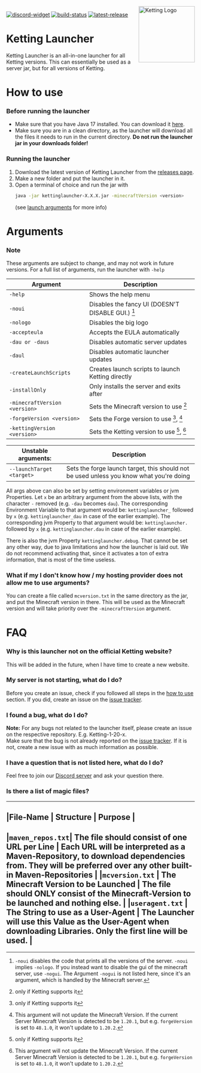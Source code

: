 [discord-widget]: https://canary.discord.com/api/guilds/1172551819138965605/widget.png
[discord-invite]: https://discord.kettingpowered.org/

[build-status]: https://img.shields.io/github/actions/workflow/status/kettingpowered/kettinglauncher/gradle-publish.yml
[build-link]: https://github.com/kettingpowered/kettinglauncher/actions

[latest-release]: https://img.shields.io/github/v/release/kettingpowered/kettinglauncher
[release-link]: https://github.com/kettingpowered/kettinglauncher/releases/latest

[issues]: https://github.com/kettingpowered/kettinglauncher/issues

<img align="right" alt="Ketting Logo" src="./assets/ketting.png?raw=true" height="150" width="150">

[![discord-widget][]][discord-invite]
[![build-status][]][build-link]
[![latest-release][]][release-link]

# Ketting Launcher

Ketting Launcher is an all-in-one launcher for all Ketting versions. This can essentially be used as a server jar, but for all versions of Ketting.

# How to use

### Before running the launcher

- Make sure that you have Java 17 installed. You can download it [here](https://adoptium.net/temurin/archive/?version=17).
- Make sure you are in a clean directory, as the launcher will download all the files it needs to run in the current directory. **Do not run the launcher jar in your downloads folder!**

### Running the launcher

1. Download the latest version of Ketting Launcher from the [releases page][release-link].
2. Make a new folder and put the launcher in it.
3. Open a terminal of choice and run the jar with
    ```sh
    java -jar kettinglauncher-X.X.X.jar -minecraftVersion <version>
    ```
    (see [launch arguments](#arguments) for more info)

# Arguments

### Note

These arguments are subject to change, and may not work in future versions. For a full list of arguments, run the launcher with `-help`

| Argument                      | Description                                       |
|-------------------------------|---------------------------------------------------|
| `-help`                       | Shows the help menu                               |
| `-noui`                       | Disables the fancy UI (DOESN'T DISABLE GUI.) [^3] |
| `-nologo`                     | Disables the big logo                             |
| `-accepteula`                 | Accepts the EULA automatically                    |
| `-dau or -daus`               | Disables automatic server updates                 |
| `-daul`                       | Disables automatic launcher updates               |
| `-createLaunchScripts`        | Creates launch scripts to launch Ketting directly |
| `-installOnly`                | Only installs the server and exits after          |
| `-minecraftVersion <version>` | Sets the Minecraft version to use [^1]            |
| `-forgeVersion <version>`     | Sets the Forge version to use [^1], [^2]          |
| `-kettingVersion <version>`   | Sets the Ketting version to use [^1], [^2]        |

| Unstable arguments:       | Description                                                                             |
|---------------------------|-----------------------------------------------------------------------------------------|
| `--launchTarget <target>` | Sets the forge launch target, this should not be used unless you know what you're doing |

All args above can also be set by setting environment variables or jvm Properties.
Let `x` be an arbitrary argument from the above lists, with the character `-` removed (e.g. `-dau` becomes `dau`). 
The corresponding Environment Variable to that argument would be: `kettinglauncher_` followed by `x` (e.g. `kettinglauncher_dau` in case of the earlier example).
The corresponding jvm Property to that argument would be: `kettinglauncher.` followed by `x` (e.g. `kettinglauncher.dau` in case of the earlier example).

There is also the jvm Property `kettinglauncher.debug`.
That cannot be set any other way, due to java limitations and how the launcher is laid out.
We do not recommend activating that, since it activates a ton of extra information, that is most of the time useless.

### What if my I don't know how / my hosting provider does not allow me to use arguments?

You can create a file called `mcversion.txt` in the same directory as the jar, and put the Minecraft version in there. This will be used as the Minecraft version and will take priority over the `-minecraftVersion` argument.

# FAQ

### Why is this launcher not on the official Ketting website?

This will be added in the future, when I have time to create a new website.

### My server is not starting, what do I do?

Before you create an issue, check if you followed all steps in the [how to use](#how-to-use) section. If you did, create an issue on the [issue tracker][issues].

### I found a bug, what do I do?

**Note:** For any bugs not related to the launcher itself, please create an issue on the respective repository. E.g. Ketting-1-20-x.
<br>
Make sure that the bug is not already reported on the [issue tracker][issues]. If it is not, create a new issue with as much information as possible.

### I have a question that is not listed here, what do I do?

Feel free to join our [Discord server][discord-invite] and ask your question there.

### Is there a list of magic files?

-------------------------------------------------------------------------------------------------------------------------------------------------------------------------------------------------------------------------------
|File-Name        | Structure                                   | Purpose                                                                                                                                                      |
-------------------------------------------------------------------------------------------------------------------------------------------------------------------------------------------------------------------------------
|`maven_repos.txt`| The file should consist of one URL per Line | Each URL will be interpreted as a Maven-Repository, to download dependencies from. They will be preferred over any other built-in Maven-Repositories         |
|`mcversion.txt`  | The Minecraft Version to be Launched        | The file should ONLY consist of the Minecraft-Version to be launched and nothing else.                                                                       |
|`useragent.txt`  | The String to use as a User-Agent           | The Launcher will use this Value as the User-Agent when downloading Libraries. Only the first line will be used.                                             |
--------------------------------------------------------------------------------------------------------------------------------------------------------------------------------------------------------------------------------

[^1]: only if Ketting supports it

[^2]: This argument will not update the Minecraft Version. If the current Server Minecraft Version is detected to be `1.20.1`, but e.g. `forgeVersion` is set to `48.1.0`, it won't update to `1.20.2`.

[^3]: `-noui` disables the code that prints all the versions of the server. `-noui` implies `-nologo`. If you instead want to disable the gui of the minecraft server, use `-nogui`. The Argument `-nogui` is not listed here, since it's an argument, which is handled by the Minecraft server.
